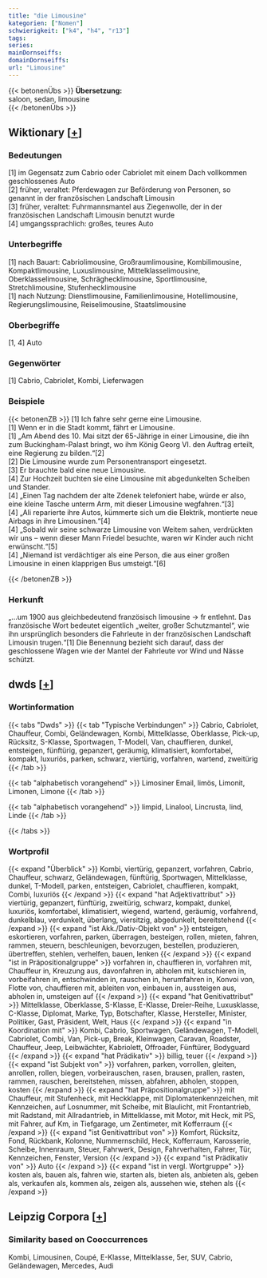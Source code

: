 ```yaml
---
title: "die Limousine"
kategorien: ["Nomen"]
schwierigkeit: ["k4", "h4", "r13"]
tags:
series:
mainDornseiffs:
domainDornseiffs:
url: "Limousine"
---
```


{{< betonenÜbs >}}
**Übersetzung:**  
saloon, sedan, limousine  
{{< /betonenÜbs >}}

## Wiktionary [[+](https://de.wiktionary.org/wiki/Limousine)]

### Bedeutungen
[1] im Gegensatz zum Cabrio oder Cabriolet mit einem Dach vollkommen geschlossenes Auto  
[2] früher, veraltet: Pferdewagen zur Beförderung von Personen, so genannt in der französischen Landschaft Limousin  
[3] früher, veraltet: Fuhrmannsmantel aus Ziegenwolle, der in der französischen Landschaft Limousin benutzt wurde  
[4] umgangssprachlich: großes, teures Auto  

### Unterbegriffe
[1] nach Bauart: Cabriolimousine, Großraumlimousine, Kombilimousine, Kompaktlimousine, Luxuslimousine, Mittelklasselimousine, Oberklasselimousine, Schräghecklimousine, Sportlimousine, Stretchlimousine, Stufenhecklimousine  
[1] nach Nutzung: Dienstlimousine, Familienlimousine, Hotellimousine, Regierungslimousine, Reiselimousine, Staatslimousine  

### Oberbegriffe
[1, 4] Auto  

### Gegenwörter
[1] Cabrio, Cabriolet, Kombi, Lieferwagen  

### Beispiele
{{< betonenZB >}}
[1] Ich fahre sehr gerne eine Limousine.  
[1] Wenn er in die Stadt kommt, fährt er Limousine.  
[1] „Am Abend des 10. Mai sitzt der 65-Jährige in einer Limousine, die ihn zum Buckingham-Palast bringt, wo ihm König Georg VI. den Auftrag erteilt, eine Regierung zu bilden.“[2]  
[2] Die Limousine wurde zum Personentransport eingesetzt.  
[3] Er brauchte bald eine neue Limousine.  
[4] Zur Hochzeit buchten sie eine Limousine mit abgedunkelten Scheiben und Stander.  
[4] „Einen Tag nachdem der alte Zdenek telefoniert habe, würde er also, eine kleine Tasche unterm Arm, mit dieser Limousine wegfahren.“[3]  
[4] „Ali reparierte ihre Autos, kümmerte sich um die Elektrik, montierte neue Airbags in ihre Limousinen.“[4]  
[4] „Sobald wir seine schwarze Limousine von Weitem sahen, verdrückten wir uns – wenn dieser Mann Friedel besuchte, waren wir Kinder auch nicht erwünscht.“[5]  
[4] „Niemand ist verdächtiger als eine Person, die aus einer großen Limousine in einen klapprigen Bus umsteigt.“[6]  

{{< /betonenZB >}}
### Herkunft
„…um 1900 aus gleichbedeutend französisch limousine → fr entlehnt. Das französische Wort bedeutet eigentlich „weiter, großer Schutzmantel“, wie ihn ursprünglich besonders die Fahrleute in der französischen Landschaft Limousin trugen.“[1] Die Benennung bezieht sich darauf, dass der geschlossene Wagen wie der Mantel der Fahrleute vor Wind und Nässe schützt.  



## dwds [[+](https://www.dwds.de/wb/Limousine)]

### Wortinformation
{{< tabs "Dwds" >}}
{{< tab "Typische Verbindungen" >}}
Cabrio, Cabriolet, Chauffeur, Combi, Geländewagen, Kombi, Mittelklasse, Oberklasse, Pick-up, Rücksitz, S-Klasse, Sportwagen, T-Modell, Van, chauffieren, dunkel, entsteigen, fünftürig, gepanzert, geräumig, klimatisiert, komfortabel, kompakt, luxuriös, parken, schwarz, viertürig, vorfahren, wartend, zweitürig
{{< /tab >}}

{{< tab "alphabetisch vorangehend" >}}
Limosiner Email, limös, Limonit, Limonen, Limone
{{< /tab >}}

{{< tab "alphabetisch vorangehend" >}}
limpid, Linalool, Lincrusta, lind, Linde
{{< /tab >}}

{{< /tabs >}}

### Wortprofil
{{< expand "Überblick" >}} Kombi, viertürig, gepanzert, vorfahren, Cabrio, Chauffeur, schwarz, Geländewagen, fünftürig, Sportwagen, Mittelklasse, dunkel, T-Modell, parken, entsteigen, Cabriolet, chauffieren, kompakt, Combi, luxuriös {{< /expand >}}
{{< expand "hat Adjektivattribut" >}} viertürig, gepanzert, fünftürig, zweitürig, schwarz, kompakt, dunkel, luxuriös, komfortabel, klimatisiert, wiegend, wartend, geräumig, vorfahrend, dunkelblau, verdunkelt, überlang, viersitzig, abgedunkelt, bereitstehend {{< /expand >}}
{{< expand "ist Akk./Dativ-Objekt von" >}} entsteigen, eskortieren, vorfahren, parken, überragen, besteigen, rollen, mieten, fahren, rammen, steuern, beschleunigen, bevorzugen, bestellen, produzieren, übertreffen, stehlen, verhelfen, bauen, lenken {{< /expand >}}
{{< expand "ist in Präpositionalgruppe" >}} vorfahren in, chauffieren in, vorfahren mit, Chauffeur in, Kreuzung aus, davonfahren in, abholen mit, kutschieren in, vorbeifahren in, entschwinden in, rauschen in, herumfahren in, Konvoi von, Flotte von, chauffieren mit, ableiten von, einbauen in, aussteigen aus, abholen in, umsteigen auf {{< /expand >}}
{{< expand "hat Genitivattribut" >}} Mittelklasse, Oberklasse, S-Klasse, E-Klasse, Dreier-Reihe, Luxusklasse, C-Klasse, Diplomat, Marke, Typ, Botschafter, Klasse, Hersteller, Minister, Politiker, Gast, Präsident, Welt, Haus {{< /expand >}}
{{< expand "in Koordination mit" >}} Kombi, Cabrio, Sportwagen, Geländewagen, T-Modell, Cabriolet, Combi, Van, Pick-up, Break, Kleinwagen, Caravan, Roadster, Chauffeur, Jeep, Leibwächter, Kabriolett, Offroader, Fünftürer, Bodyguard {{< /expand >}}
{{< expand "hat Prädikativ" >}} billig, teuer {{< /expand >}}
{{< expand "ist Subjekt von" >}} vorfahren, parken, vorrollen, gleiten, anrollen, rollen, biegen, vorbeirauschen, rasen, brausen, prallen, rasten, rammen, rauschen, bereitstehen, missen, abfahren, abholen, stoppen, kosten {{< /expand >}}
{{< expand "hat Präpositionalgruppe" >}} mit Chauffeur, mit Stufenheck, mit Heckklappe, mit Diplomatenkennzeichen, mit Kennzeichen, auf Losnummer, mit Scheibe, mit Blaulicht, mit Frontantrieb, mit Radstand, mit Allradantrieb, in Mittelklasse, mit Motor, mit Heck, mit PS, mit Fahrer, auf Km, in Tiefgarage, um Zentimeter, mit Kofferraum {{< /expand >}}
{{< expand "ist Genitivattribut von" >}} Komfort, Rücksitz, Fond, Rückbank, Kolonne, Nummernschild, Heck, Kofferraum, Karosserie, Scheibe, Innenraum, Steuer, Fahrwerk, Design, Fahrverhalten, Fahrer, Tür, Kennzeichen, Fenster, Version {{< /expand >}}
{{< expand "ist Prädikativ von" >}} Auto {{< /expand >}}
{{< expand "ist in vergl. Wortgruppe" >}} kosten als, bauen als, fahren wie, starten als, bieten als, anbieten als, geben als, verkaufen als, kommen als, zeigen als, aussehen wie, stehen als {{< /expand >}}

## Leipzig Corpora [[+](https://corpora.uni-leipzig.de/en/res?word=Limousine&corpusId=deu_newscrawl-public_2018)]


### Similarity based on Cooccurrences
Kombi, Limousinen, Coupé, E-Klasse, Mittelklasse, 5er, SUV, Cabrio, Geländewagen, Mercedes, Audi

